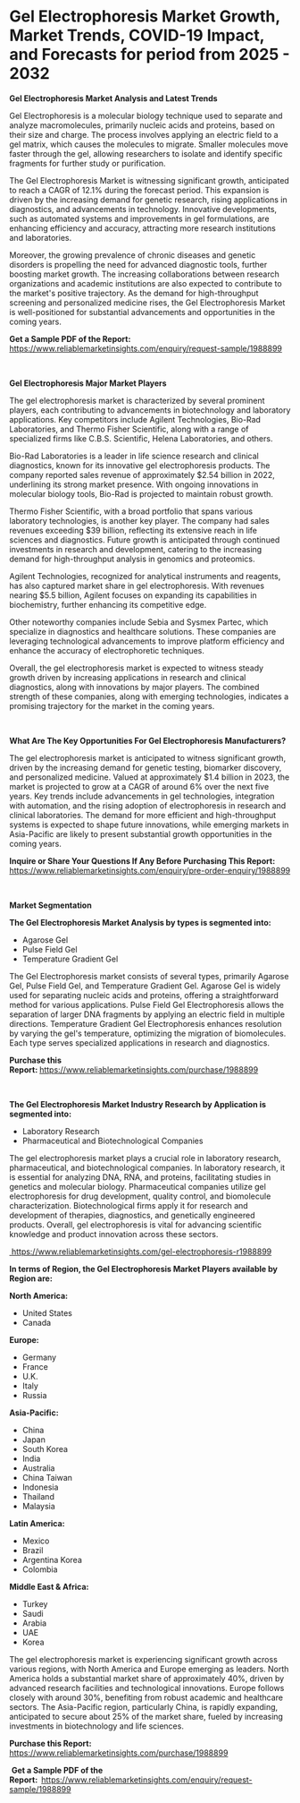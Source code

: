 <p><h1>Gel Electrophoresis Market Growth, Market Trends, COVID-19 Impact, and Forecasts for period from 2025 - 2032</h1></p><p><strong>Gel Electrophoresis Market Analysis and Latest Trends</strong></p>
<p><p>Gel Electrophoresis is a molecular biology technique used to separate and analyze macromolecules, primarily nucleic acids and proteins, based on their size and charge. The process involves applying an electric field to a gel matrix, which causes the molecules to migrate. Smaller molecules move faster through the gel, allowing researchers to isolate and identify specific fragments for further study or purification.</p><p>The Gel Electrophoresis Market is witnessing significant growth, anticipated to reach a CAGR of 12.1% during the forecast period. This expansion is driven by the increasing demand for genetic research, rising applications in diagnostics, and advancements in technology. Innovative developments, such as automated systems and improvements in gel formulations, are enhancing efficiency and accuracy, attracting more research institutions and laboratories. </p><p>Moreover, the growing prevalence of chronic diseases and genetic disorders is propelling the need for advanced diagnostic tools, further boosting market growth. The increasing collaborations between research organizations and academic institutions are also expected to contribute to the market's positive trajectory. As the demand for high-throughput screening and personalized medicine rises, the Gel Electrophoresis Market is well-positioned for substantial advancements and opportunities in the coming years.</p></p>
<p><strong>Get a Sample PDF of the Report:&nbsp;</strong> <a href="https://www.reliablemarketinsights.com/enquiry/request-sample/1988899?utm_campaign=3260&utm_medium=2&utm_source=Github&utm_content=ia&utm_term=13042025&utm_id=gel-electrophoresis">https://www.reliablemarketinsights.com/enquiry/request-sample/1988899</a></p>
<p>&nbsp;</p>
<p><strong>Gel Electrophoresis Major Market Players</strong></p>
<p><p>The gel electrophoresis market is characterized by several prominent players, each contributing to advancements in biotechnology and laboratory applications. Key competitors include Agilent Technologies, Bio-Rad Laboratories, and Thermo Fisher Scientific, along with a range of specialized firms like C.B.S. Scientific, Helena Laboratories, and others.</p><p>Bio-Rad Laboratories is a leader in life science research and clinical diagnostics, known for its innovative gel electrophoresis products. The company reported sales revenue of approximately $2.54 billion in 2022, underlining its strong market presence. With ongoing innovations in molecular biology tools, Bio-Rad is projected to maintain robust growth.</p><p>Thermo Fisher Scientific, with a broad portfolio that spans various laboratory technologies, is another key player. The company had sales revenues exceeding $39 billion, reflecting its extensive reach in life sciences and diagnostics. Future growth is anticipated through continued investments in research and development, catering to the increasing demand for high-throughput analysis in genomics and proteomics.</p><p>Agilent Technologies, recognized for analytical instruments and reagents, has also captured market share in gel electrophoresis. With revenues nearing $5.5 billion, Agilent focuses on expanding its capabilities in biochemistry, further enhancing its competitive edge.</p><p>Other noteworthy companies include Sebia and Sysmex Partec, which specialize in diagnostics and healthcare solutions. These companies are leveraging technological advancements to improve platform efficiency and enhance the accuracy of electrophoretic techniques.</p><p>Overall, the gel electrophoresis market is expected to witness steady growth driven by increasing applications in research and clinical diagnostics, along with innovations by major players. The combined strength of these companies, along with emerging technologies, indicates a promising trajectory for the market in the coming years.</p></p>
<p>&nbsp;</p>
<p><strong>What Are The Key Opportunities For Gel Electrophoresis Manufacturers?</strong></p>
<p><p>The gel electrophoresis market is anticipated to witness significant growth, driven by the increasing demand for genetic testing, biomarker discovery, and personalized medicine. Valued at approximately $1.4 billion in 2023, the market is projected to grow at a CAGR of around 6% over the next five years. Key trends include advancements in gel technologies, integration with automation, and the rising adoption of electrophoresis in research and clinical laboratories. The demand for more efficient and high-throughput systems is expected to shape future innovations, while emerging markets in Asia-Pacific are likely to present substantial growth opportunities in the coming years.</p></p>
<p><strong>Inquire or Share Your Questions If Any Before Purchasing This Report:</strong> <a href="https://www.reliablemarketinsights.com/enquiry/pre-order-enquiry/1988899?utm_campaign=3260&utm_medium=2&utm_source=Github&utm_content=ia&utm_term=13042025&utm_id=gel-electrophoresis">https://www.reliablemarketinsights.com/enquiry/pre-order-enquiry/1988899</a></p>
<p>&nbsp;</p>
<p><strong>Market Segmentation</strong></p>
<p><strong>The Gel Electrophoresis Market Analysis by types is segmented into:</strong></p>
<p><ul><li>Agarose Gel</li><li>Pulse Field Gel</li><li>Temperature Gradient Gel</li></ul></p>
<p><p>The Gel Electrophoresis market consists of several types, primarily Agarose Gel, Pulse Field Gel, and Temperature Gradient Gel. Agarose Gel is widely used for separating nucleic acids and proteins, offering a straightforward method for various applications. Pulse Field Gel Electrophoresis allows the separation of larger DNA fragments by applying an electric field in multiple directions. Temperature Gradient Gel Electrophoresis enhances resolution by varying the gel's temperature, optimizing the migration of biomolecules. Each type serves specialized applications in research and diagnostics.</p></p>
<p><strong>Purchase this Report:&nbsp;</strong><a href="https://www.reliablemarketinsights.com/purchase/1988899?utm_campaign=3260&utm_medium=2&utm_source=Github&utm_content=ia&utm_term=13042025&utm_id=gel-electrophoresis">https://www.reliablemarketinsights.com/purchase/1988899</a></p>
<p>&nbsp;</p>
<p><strong>The Gel Electrophoresis Market Industry Research by Application is segmented into:</strong></p>
<p><ul><li>Laboratory Research</li><li>Pharmaceutical and Biotechnological Companies</li></ul></p>
<p><p>The gel electrophoresis market plays a crucial role in laboratory research, pharmaceutical, and biotechnological companies. In laboratory research, it is essential for analyzing DNA, RNA, and proteins, facilitating studies in genetics and molecular biology. Pharmaceutical companies utilize gel electrophoresis for drug development, quality control, and biomolecule characterization. Biotechnological firms apply it for research and development of therapies, diagnostics, and genetically engineered products. Overall, gel electrophoresis is vital for advancing scientific knowledge and product innovation across these sectors.</p></p>
<p><a href="https://www.reliablemarketinsights.com/gel-electrophoresis-r1988899?utm_campaign=3260&utm_medium=2&utm_source=Github&utm_content=ia&utm_term=13042025&utm_id=gel-electrophoresis">&nbsp;https://www.reliablemarketinsights.com/gel-electrophoresis-r1988899</a></p>
<p><strong>In terms of Region, the Gel Electrophoresis Market Players available by Region are:</strong></p>
<p>
    <p> <strong> North America: </strong>
        <ul>
            <li>United States</li>
            <li>Canada</li>
        </ul>
        </p> 
    <p> <strong> Europe: </strong>
        <ul>
            <li>Germany</li>
            <li>France</li>
            <li>U.K.</li>
            <li>Italy</li>
            <li>Russia</li>
        </ul>
        </p> 
    <p> <strong> Asia-Pacific: </strong>
        <ul>
            <li>China</li>
            <li>Japan</li>
            <li>South Korea</li>
            <li>India</li>
            <li>Australia</li>
            <li>China Taiwan</li>
            <li>Indonesia</li>
            <li>Thailand</li>
            <li>Malaysia</li>
        </ul>
        </p> 
    <p> <strong> Latin America: </strong>
        <ul>
            <li>Mexico</li>
            <li>Brazil</li>
            <li>Argentina Korea</li>
            <li>Colombia</li>
        </ul>
        </p> 
    <p> <strong> Middle East & Africa: </strong>
        <ul>
            <li>Turkey</li>
            <li>Saudi</li>
            <li>Arabia</li>
            <li>UAE</li>
            <li>Korea</li>
        </ul>
    </p>
    </p>
<p><p>The gel electrophoresis market is experiencing significant growth across various regions, with North America and Europe emerging as leaders. North America holds a substantial market share of approximately 40%, driven by advanced research facilities and technological innovations. Europe follows closely with around 30%, benefiting from robust academic and healthcare sectors. The Asia-Pacific region, particularly China, is rapidly expanding, anticipated to secure about 25% of the market share, fueled by increasing investments in biotechnology and life sciences.</p></p>
<p><strong>Purchase this Report: </strong><a href="https://www.reliablemarketinsights.com/purchase/1988899?utm_campaign=3260&utm_medium=2&utm_source=Github&utm_content=ia&utm_term=13042025&utm_id=gel-electrophoresis">https://www.reliablemarketinsights.com/purchase/1988899</a></p>
<p>&nbsp;<strong>Get a Sample PDF of the Report:&nbsp;&nbsp;</strong><a href="https://www.reliablemarketinsights.com/enquiry/request-sample/1988899?utm_campaign=3260&utm_medium=2&utm_source=Github&utm_content=ia&utm_term=13042025&utm_id=gel-electrophoresis">https://www.reliablemarketinsights.com/enquiry/request-sample/1988899</a></p>
<p><strong></strong></p>
<p><p></p><p></p><p></p></p>